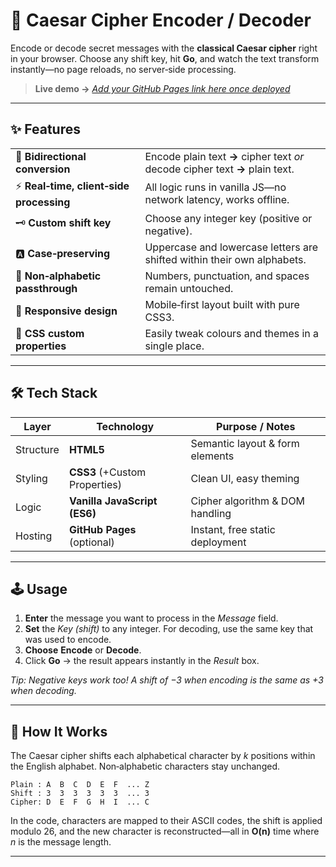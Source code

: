 # 🔐 Caesar Cipher Encoder / Decoder

Encode or decode secret messages with the **classical Caesar cipher** right in your browser. Choose any shift key, hit **Go**, and watch the text transform instantly—no page reloads, no server‑side processing.

> **Live demo →** [*Add your GitHub Pages link here once deployed*](https://aramyst.github.io/encode-decode/)

---

## ✨ Features

|                                         |                                                                               |
| --------------------------------------- | ----------------------------------------------------------------------------- |
| 🔄 **Bidirectional conversion**         | Encode plain text **→** cipher text *or* decode cipher text **→** plain text. |
| ⚡ **Real‑time, client‑side processing** | All logic runs in vanilla JS—no network latency, works offline.               |
| 🗝️ **Custom shift key**                | Choose any integer key (positive or negative).                                |
| 🅰️ **Case‑preserving**                 | Uppercase and lowercase letters are shifted within their own alphabets.       |
| 📝 **Non‑alphabetic passthrough**       | Numbers, punctuation, and spaces remain untouched.                            |
| 📱 **Responsive design**                | Mobile‑first layout built with pure CSS3.                                     |
| 🎨 **CSS custom properties**            | Easily tweak colours and themes in a single place.                            |

---

## 🛠 Tech Stack

| Layer     | Technology                    | Purpose / Notes                 |
| --------- | ----------------------------- | ------------------------------- |
| Structure | **HTML5**                     | Semantic layout & form elements |
| Styling   | **CSS3** (+Custom Properties) | Clean UI, easy theming          |
| Logic     | **Vanilla JavaScript (ES6)**  | Cipher algorithm & DOM handling |
| Hosting   | **GitHub Pages** (optional)   | Instant, free static deployment |

---

## 🕹 Usage

1. **Enter** the message you want to process in the *Message* field.
2. **Set** the *Key (shift)* to any integer. For decoding, use the same key that was used to encode.
3. **Choose** **Encode** or **Decode**.
4. Click **Go** → the result appears instantly in the *Result* box.

*Tip: Negative keys work too! A shift of −3 when encoding is the same as +3 when decoding.*

---

## 🧩 How It Works

The Caesar cipher shifts each alphabetical character by *k* positions within the English alphabet. Non‑alphabetic characters stay unchanged.

```text
Plain : A  B  C  D  E  F  ... Z
Shift : 3  3  3  3  3  3  ... 3
Cipher: D  E  F  G  H  I  ... C
```

In the code, characters are mapped to their ASCII codes, the shift is applied modulo 26, and the new character is reconstructed—all in **O(n)** time where *n* is the message length.

---
